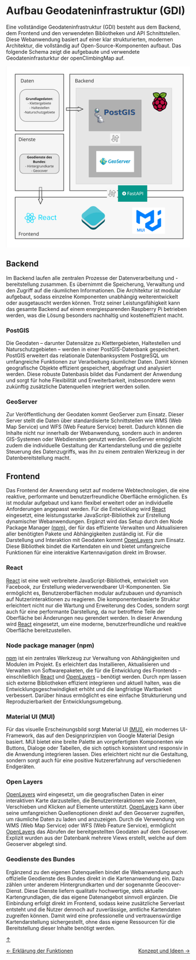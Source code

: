# Aufbau Geodateninfrastruktur (GDI)

<a id="top"></a>

Eine vollständige Geodateninfrastruktur (GDI) besteht aus dem Backend, dem Frontend und den verwendeten Bibliotheken und API Schnittstellen. Diese Webanwendung basiert auf einer klar strukturierten, modernen Architektur, die vollständig auf Open-Source-Komponenten aufbaut. Das folgende Schema zeigt die aufgebaute und verwendete Geodateninfrasturktur der openClimbingMap auf.

<div id="gdi-final"></div>

![GDI Architektur Schema](bilder/gdiAufbau.jpg)

## Backend

Im Backend laufen alle zentralen Prozesse der Datenverarbeitung und -bereitstellung zusammen. Es übernimmt die Speicherung, Verwaltung und den Zugriff auf die räumlichen Informationen. Die Architektur ist modular aufgebaut, sodass einzelne Komponenten unabhängig weiterentwickelt oder ausgetauscht werden können. Trotz seiner Leistungsfähigkeit kann das gesamte Backend auf einem energiesparenden Raspberry Pi betrieben werden, was die Lösung besonders nachhaltig und kosteneffizient macht.

### PostGIS

Die Geodaten – darunter Datensätze zu Klettergebieten, Haltestellen und Naturschutzgebieten – werden in einer PostGIS-Datenbank gespeichert. PostGIS erweitert das relationale Datenbanksystem PostgreSQL um umfangreiche Funktionen zur Verarbeitung räumlicher Daten. Damit können geografische Objekte effizient gespeichert, abgefragt und analysiert werden. Diese robuste Datenbasis bildet das Fundament der Anwendung und sorgt für hohe Flexibilität und Erweiterbarkeit, insbesondere wenn zukünftig zusätzliche Datenquellen integriert werden sollen.

### GeoServer

Zur Veröffentlichung der Geodaten kommt GeoServer zum Einsatz. Dieser Server stellt die Daten über standardisierte Schnittstellen wie WMS (Web Map Service) und WFS (Web Feature Service) bereit. Dadurch können die Inhalte nicht nur innerhalb der Webanwendung, sondern auch in anderen GIS-Systemen oder Webdiensten genutzt werden. GeoServer ermöglicht zudem die individuelle Gestaltung der Kartendarstellung und die gezielte Steuerung des Datenzugriffs, was ihn zu einem zentralen Werkzeug in der Datenbereitstellung macht.

## Frontend

<div id="frontend"></div>

Das Frontend der Anwendung setzt auf moderne Webtechnologien, die eine reaktive, performante und benutzerfreundliche Oberfläche ermöglichen. Es ist modular aufgebaut und kann flexibel erweitert oder an individuelle Anforderungen angepasst werden. Für die Entwicklung wird [React](https://react.dev/) eingesetzt, eine leistungsstarke JavaScript-Bibliothek zur Erstellung dynamischer Webanwendungen. Ergänzt wird das Setup durch den Node Package Manager [(npm)](https://www.npmjs.com/), der für das effiziente Verwalten und Aktualisieren aller benötigten Pakete und Abhängigkeiten zuständig ist. Für die Darstellung und Interaktion mit Geodaten kommt [OpenLayers](https://openlayers.org/) zum Einsatz. Diese Bibliothek bindet die Kartendaten ein und bietet umfangreiche Funktionen für eine interaktive Kartennavigation direkt im Browser.

### React

<div id="react"></div>

[React](https://react.dev/) ist eine weit verbreitete JavaScript-Bibliothek, entwickelt von Facebook, zur Erstellung wiederverwendbarer UI-Komponenten. Sie ermöglicht es, Benutzeroberflächen modular aufzubauen und dynamisch auf Nutzerinteraktionen zu reagieren. Die komponentenbasierte Struktur erleichtert nicht nur die Wartung und Erweiterung des Codes, sondern sorgt auch für eine performante Darstellung, da nur betroffene Teile der Oberfläche bei Änderungen neu gerendert werden. In dieser Anwendung wird [React](https://react.dev/) eingesetzt, um eine moderne, benutzerfreundliche und reaktive Oberfläche bereitzustellen.

### Node package manager (npm)

[npm](https://www.npmjs.com/) ist ein zentrales Werkzeug zur Verwaltung von Abhängigkeiten und Modulen im Projekt. Es erleichtert das Installieren, Aktualisieren und Verwalten von Softwarepaketen, die für die Entwicklung des Frontends – einschließlich [React](https://react.dev/) und [OpenLayers](https://openlayers.org/) – benötigt werden. Durch npm lassen sich externe Bibliotheken effizient integrieren und aktuell halten, was die Entwicklungsgeschwindigkeit erhöht und die langfristige Wartbarkeit verbessert. Darüber hinaus ermöglicht es eine einfache Strukturierung und Reproduzierbarkeit der Entwicklungsumgebung.

### Material UI (MUI)

Für das visuelle Erscheinungsbild sorgt Material UI [(MUI)](https://mui.com/), ein modernes UI-Framework, das auf den Designprinzipien von Google Material Design basiert. MUI bietet eine breite Palette an vorgefertigten Komponenten wie Buttons, Dialoge oder Tabellen, die sich optisch konsistent und responsiv in die Anwendung integrieren lassen. Dies erleichtert nicht nur die Gestaltung, sondern sorgt auch für eine positive Nutzererfahrung auf verschiedenen Endgeräten.

### Open Layers

<div id="open-layers"></div>

[OpenLayers](https://openlayers.org/) wird eingesetzt, um die geografischen Daten in einer interaktiven Karte darzustellen, die Benutzerinteraktionen wie Zoomen, Verschieben und Klicken auf Elemente unterstützt. [OpenLayers](https://openlayers.org/) kann über seine umfangreichen Quellenoptionen direkt auf den Geoserver zugreifen, um räumliche Daten zu laden und anzuzeigen. Durch die Verwendung von WMS (Web Map Service) oder WFS (Web Feature Service), ermöglicht [OpenLayers](https://openlayers.org/) das Abrufen der bereitgestellten Geodaten auf dem Geoserver. Explizit wurden aus der Datenbank mehrere Views erstellt, welche auf dem Geoserver abgelegt sind.

### Geodienste des Bundes
Ergänzend zu den eigenen Datenquellen bindet die Webanwendung auch offizielle Geodienste des Bundes direkt in die Kartenanwendung ein. Dazu zählen unter anderem Hintergrundkarten und der sogenannte Geocover-Dienst. Diese Dienste liefern qualitativ hochwertige, stets aktuelle Kartengrundlagen, die das eigene Datenangebot sinnvoll ergänzen. Die Einbindung erfolgt direkt im Frontend, sodass keine zusätzliche Serverlast entsteht und die Nutzer dennoch auf zuverlässige, amtliche Kartendaten zugreifen können. Damit wird eine professionelle und vertrauenswürdige Kartendarstellung sichergestellt, ohne dass eigene Ressourcen für die Bereitstellung dieser Inhalte benötigt werden.

[↑](#top)

<div style="display: flex; justify-content: space-between;">
  <div>
    <a href="funktionen.html">← Erklärung der Funktionen</a>
  </div>
  <div>
    <a href="konzept.html">Konzept und Ideen →</a>
  </div>
</div>
